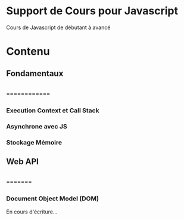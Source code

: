 # Support de Cours pour Javascript

Cours de Javascript de débutant à avancé

# Contenu

## Fondamentaux

## ------------

### Execution Context et Call Stack

### Asynchrone avec JS

### Stockage Mémoire

## Web API

## -------

### Document Object Model (DOM)

En cours d'écriture...
